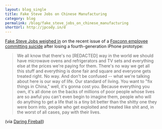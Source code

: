 ```yaml
---
layout: blog_single
title: Fake Steve Jobs on Chinese Manufacturing
category: blog
permalink: /blog/fake_steve_jobs_on_chinese_manufacturing
shortUrl: http://jpcody.in/d
---
```

<p><a href="http://fakesteve.blogspot.com/2009/07/im-really-thinking-maybe-i-shouldnt.html">Fake Steve Jobs weighed in</a> on the recent issue of a <a href="http://www.macrumors.com/2009/07/21/foxconn-employee-reportedly-commits-suicide-over-lost-iphone-prototype/">Foxconn employee committing suicide</a> after losing a fourth-generation iPhone prototype:</p>
<blockquote>
    <p>We all know that there's no [REDACTED] way in the world we should have microwave ovens and refrigerators and TV sets and everything else at the prices we're paying for them. There's no way we get all this stuff and everything is done fair and square and everyone gets treated right. No way. And don't be confused -- what we're talking about here is our way of life. Our standard of living. You want to "fix things in China," well, it's gonna cost you. Because everything you own, it's all done on the backs of millions of poor people whose lives are so awful you can't even begin to imagine them, people who will do anything to get a life that is a tiny bit better than the shitty one they were born into, people who get exploited and treated like shit and, in the worst of all cases, pay with their lives.</p>
</blockquote>
<p>(via <a href="http://daringfireball.net/linked/2009/07/22/fsj-china">Daring Fireball</a>)</p>